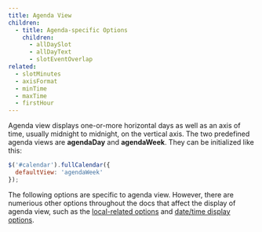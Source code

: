```yaml
---
title: Agenda View
children:
  - title: Agenda-specific Options
    children:
      - allDaySlot
      - allDayText
      - slotEventOverlap
related:
  - slotMinutes
  - axisFormat
  - minTime
  - maxTime
  - firstHour
---
```


Agenda view displays one-or-more horizontal days as well as an axis of time, usually midnight to midnight, on the vertical axis. The two predefined agenda views are **agendaDay** and **agendaWeek**. They can be initialized like this:

```js
$('#calendar').fullCalendar({
  defaultView: 'agendaWeek'
});
```

The following options are specific to agenda view. However, there are numerious other options throughout the docs that affect the display of agenda view, such as the [local-related options](localization) and [date/time display options](date-display).
